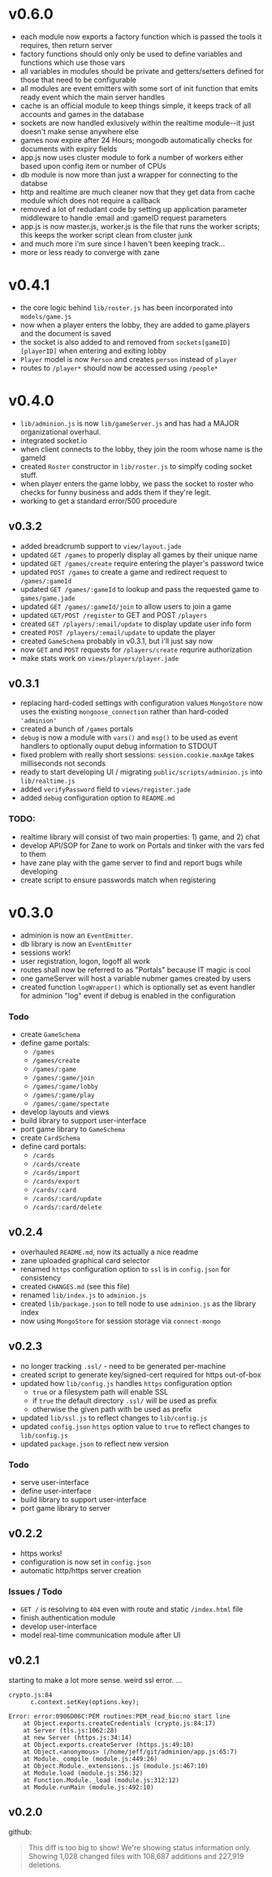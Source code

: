 

# v0.6.0
* each module now exports a factory function which is passed the tools it requires, then return server
* factory functions should only only be used to define variables and functions which use those vars
* all variables in modules should be private and getters/setters defined for those that need to be configurable
* all modules are event emitters with some sort of init function that emits ready event which the main server handles
* cache is an official module to keep things simple, it keeps track of all accounts and games in the database
* sockets are now handled exlusively within the realtime module--it just doesn't make sense anywhere else
* games now expire after 24 Hours; mongodb automatically checks for documents with expiry fields
* app.js now uses cluster module to fork a number of workers either based upon config item or number of CPUs
* db module is now more than just a wrapper for connecting to the databse
* http and realtime are much cleaner now that they get data from cache module which does not require a callback
* removed a lot of redudant code by setting up application parameter middleware to handle :email and :gameID request parameters
* app.js is now master.js, worker.js is the file that runs the worker scripts; this keeps the worker script clean from cluster junk
* and much more i'm sure since I haven't been keeping track... 
* more or less ready to converge with zane

# v0.4.1
* the core logic behind `lib/roster.js` has been incorporated into `models/game.js`
* now when a player enters the lobby, they are added to game.players and the document is saved
* the socket is also added to and removed from `sockets[gameID][playerID]` when entering and exiting lobby
* `Player` model is now `Person` and creates `person` instead of `player`
* routes to `/player*` should now be accessed using `/people*`

# v0.4.0
* `lib/adminion.js` is now `lib/gameServer.js` and has had a MAJOR organizational overhaul.
* integrated socket.io
* when client connects to the lobby, they join the room whose name is the gameId
* created `Roster` constructor in `lib/roster.js` to simplfy coding socket stuff.
* when player enters the game lobby, we pass the socket to roster who checks for funny business and adds them if they're legit.
* working to get a standard error/500 procedure

## v0.3.2
* added breadcrumb support to `view/layout.jade`
* updated `GET /games` to properly display all games by their unique name
* updated `GET /games/create` require entering the player's password twice
* updated `POST /games` to create a game and redirect request to `/games/:gameId`
* updated `GET /games/:gameId` to lookup and pass the requested game to `games/game.jade`
* updated `GET /games/:gameId/join` to allow users to join a game
* updated `GET/POST /register` to GET and POST `/players`
* created `GET /players/:email/update` to display update user info form
* created `POST /players/:email/update` to update the player
* created `GameSchema` probably in v0.3.1, but i'll just say now
* now `GET` and `POST` requests for `/players/create` requrire authorization
* make stats work on `views/players/player.jade`

## v0.3.1
* replacing hard-coded settings with configuration values
 `MongoStore` now uses the existing `mongoose_connection` rather than hard-coded `'adminion'`
* created a bunch of `/games` portals 
* `debug` is now a module with `vars()` and `msg()` to be used as event handlers to optionally ouput debug information to STDOUT
* fixed problem with really short sessions: `session.cookie.maxAge` takes milliseconds not seconds
* ready to start developing UI / migrating `public/scripts/adminion.js` into `lib/realtime.js`
* added `verifyPassword` field to `views/register.jade`
* added `debug` configuration option to `README.md`

### TODO: 
* realtime library will consist of two main properties: 1) game, and 2) chat
* develop API/SOP for Zane to work on Portals and tinker with the vars fed to them 
* have zane play with the game server to find and report bugs while developing
* create script to ensure passwords match when registering

# v0.3.0
* adminion is now an `EventEmitter`.
* db library is now an `EventEmitter`
* sessions work!
* user registration, logon, logoff all work
* routes shall now be referred to as "Portals" because IT magic is cool
* one gameServer will host a variable nubmer games created by users
* created function `logWrapper()` which is optionally set as event handler for adminion "log" event if debug is enabled in the configuration

### Todo
* create `GameSchema`
* define game portals: 
  * `/games`
  * `/games/create`
  * `/games/:game`
  * `/games/:game/join`
  * `/games/:game/lobby`
  * `/games/:game/play`
  * `/games/:game/spectate`
* develop layouts and views
* build library to support user-interface
* port game library to `GameSchema`
* create `CardSchema`
* define card portals:
  * `/cards`
  * `/cards/create`
  * `/cards/import`
  * `/cards/export`
  * `/cards/:card`
  * `/cards/:card/update`
  * `/cards/:card/delete`
  


## v0.2.4
* overhauled `README.md`, now its actually a nice readme 
* zane uploaded graphical card selector
* renamed `https` configuration option to `ssl` is in `config.json` for consistency
* created `CHANGES.md` (see this file)
* renamed `lib/index.js` to `adminion.js`
* created `lib/package.json` to tell node to use `adminion.js` as the library index
* now using `MongoStore` for session storage via `connect-mongo`

## v0.2.3
* no longer tracking `.ssl/` - need to be generated per-machine
* created script to generate key/signed-cert required for https out-of-box
* updated how `lib/config.js` handles `https` configuration option
  * `true` or a filesystem path will enable SSL
  * if `true` the default directory `.ssl/` will be used as prefix
  * otherwise the given path with be used as prefix
* updated `lib/ssl.js` to reflect changes to `lib/config.js`
* updated `config.json` `https` option value to `true` to reflect changes to `lib/config.js`
* updated `package.json` to reflect new version

### Todo
* serve user-interface
* define user-interface
* build library to support user-interface
* port game library to server

## v0.2.2
* https works!
* configuration is now set in `config.json`
* automatic http/https server creation

### Issues / Todo
* `GET /` is resolving to `404` even with route and static `/index.html` file
* finish authentication module
* develop user-interface
* model real-time communication module after UI

## v0.2.1
starting to make a lot more sense. weird ssl error. …

    crypto.js:84
          c.context.setKey(options.key);
                    ^
    Error: error:0906D06C:PEM routines:PEM_read_bio:no start line
        at Object.exports.createCredentials (crypto.js:84:17)
        at Server (tls.js:1062:28)
        at new Server (https.js:34:14)
        at Object.exports.createServer (https.js:49:10)
        at Object.<anonymous> (/home/jeff/git/adminion/app.js:65:7)
        at Module._compile (module.js:449:26)
        at Object.Module._extensions..js (module.js:467:10)
        at Module.load (module.js:356:32)
        at Function.Module._load (module.js:312:12)
        at Module.runMain (module.js:492:10)

## v0.2.0
github:
> This diff is too big to show! We're showing status information only.
> Showing 1,028 changed files with 108,687 additions and 227,919 deletions.
